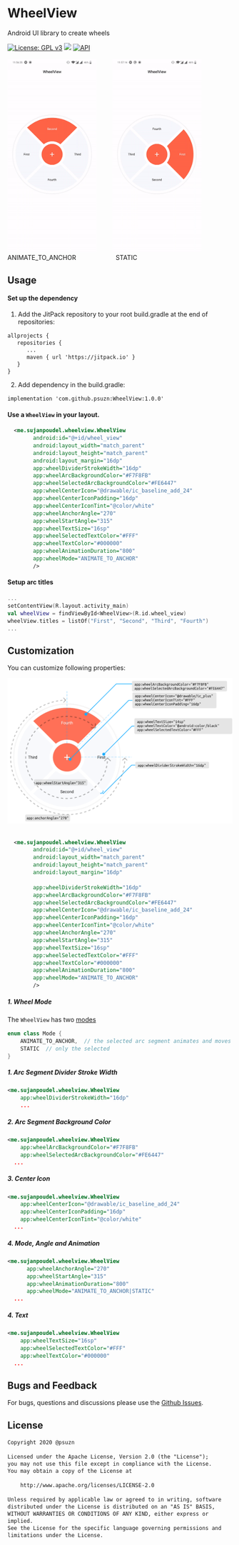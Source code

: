 
# WheelView  
Android UI library to create wheels
  
[![License: GPL v3](https://img.shields.io/badge/License-GPLv3-blue.svg)](https://www.gnu.org/licenses/gpl-3.0) [![](https://jitpack.io/v/psuzn/WheelView.svg)](https://jitpack.io/#psuzn/WheelView)  [![API](https://img.shields.io/badge/API-19%2B-blue.svg?style=flat)](https://source.android.com/setup/start/build-numbers)  
  <br>
<img id="mode" src="./media/demo-animate-anchor-315.gif.gif" width="200" />&ensp;&ensp;&ensp;&ensp;&ensp;<img src="./media/demo-static.gif.gif" width="200" />  
ANIMATE_TO_ANCHOR   &ensp;&ensp;&ensp;&ensp;&ensp;&ensp;&ensp;&ensp;&ensp;&ensp; &ensp;  STATIC
## Usage  
#### Set up the dependency  
1. Add the JitPack repository to your root build.gradle at the end of repositories:  
```  
allprojects {  
   repositories {  
      ...  
      maven { url 'https://jitpack.io' }  
   }  
}  
```  
2. Add  dependency in the build.gradle:  
```  
implementation 'com.github.psuzn:WheelView:1.0.0'
```  
  
#### Use a `WheelView`  in your layout.  
```xml  
  <me.sujanpoudel.wheelview.WheelView
        android:id="@+id/wheel_view"
        android:layout_width="match_parent"
        android:layout_height="match_parent"
        android:layout_margin="16dp"
        app:wheelDividerStrokeWidth="16dp"
        app:wheelArcBackgroundColor="#F7F8FB"
        app:wheelSelectedArcBackgroundColor="#FE6447"
        app:wheelCenterIcon="@drawable/ic_baseline_add_24"
        app:wheelCenterIconPadding="16dp"
        app:wheelCenterIconTint="@color/white"
        app:wheelAnchorAngle="270"
        app:wheelStartAngle="315"
        app:wheelTextSize="16sp"
        app:wheelSelectedTextColor="#FFF"
        app:wheelTextColor="#000000"
        app:wheelAnimationDuration="800"
        app:wheelMode="ANIMATE_TO_ANCHOR"
        />
```  
  
#### Setup arc titles
```kotlin
...
setContentView(R.layout.activity_main)  
val wheelView = findViewById<WheelView>(R.id.wheel_view)  
wheelView.titles = listOf("First", "Second", "Third", "Fourth")
...
```  
## Customization
You can customize following properties:

<img src="./media/info.svg" width="1000" />
<br />
<br />

```xml
  <me.sujanpoudel.wheelview.WheelView
        android:id="@+id/wheel_view"
        android:layout_width="match_parent"
        android:layout_height="match_parent"
        android:layout_margin="16dp"

        app:wheelDividerStrokeWidth="16dp"
        app:wheelArcBackgroundColor="#F7F8FB"
        app:wheelSelectedArcBackgroundColor="#FE6447"
        app:wheelCenterIcon="@drawable/ic_baseline_add_24"
        app:wheelCenterIconPadding="16dp"
        app:wheelCenterIconTint="@color/white"
        app:wheelAnchorAngle="270"
        app:wheelStartAngle="315"
        app:wheelTextSize="16sp"
        app:wheelSelectedTextColor="#FFF"
        app:wheelTextColor="#000000"
        app:wheelAnimationDuration="800"
        app:wheelMode="ANIMATE_TO_ANCHOR"
        />
```
##### 1.  Wheel Mode

The `WheelView` has  two [modes](#mode)
  ```kotlin
  enum class Mode {  
	  ANIMATE_TO_ANCHOR,  // the selected arc segment animates and moves to anchor angle like  
	  STATIC  // only the selected 
}
  
  ```
##### 1.  Arc Segment Divider Stroke Width 
```xml
<me.sujanpoudel.wheelview.WheelView
    app:wheelDividerStrokeWidth="16dp"
    ...
   ```
##### 2.  Arc Segment Background Color
```xml
<me.sujanpoudel.wheelview.WheelView
    app:wheelArcBackgroundColor="#F7F8FB"
    app:wheelSelectedArcBackgroundColor="#FE6447"
  ...
   ```
##### 3. Center Icon  
```xml
<me.sujanpoudel.wheelview.WheelView
    app:wheelCenterIcon="@drawable/ic_baseline_add_24"
    app:wheelCenterIconPadding="16dp"
    app:wheelCenterIconTint="@color/white"
  ...
   ```

##### 4. Mode, Angle and Animation 
```xml
<me.sujanpoudel.wheelview.WheelView
      app:wheelAnchorAngle="270"
      app:wheelStartAngle="315"
      app:wheelAnimationDuration="800"
      app:wheelMode="ANIMATE_TO_ANCHOR|STATIC"
  ...
   ```
##### 4. Text 
```xml
<me.sujanpoudel.wheelview.WheelView
    app:wheelTextSize="16sp"
    app:wheelSelectedTextColor="#FFF"
    app:wheelTextColor="#000000"
  ...
   ```

## Bugs and Feedback  
For bugs, questions and discussions please use the [Github Issues](https://github.com/psuzn/WheelView/issues/new).  
  
## License  
```  
Copyright 2020 @psuzn

Licensed under the Apache License, Version 2.0 (the "License");
you may not use this file except in compliance with the License.
You may obtain a copy of the License at

    http://www.apache.org/licenses/LICENSE-2.0

Unless required by applicable law or agreed to in writing, software
distributed under the License is distributed on an "AS IS" BASIS,
WITHOUT WARRANTIES OR CONDITIONS OF ANY KIND, either express or implied.
See the License for the specific language governing permissions and
limitations under the License.
```